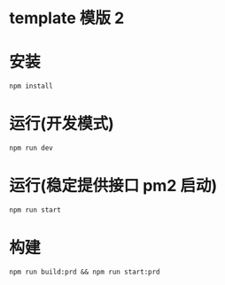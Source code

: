 # template 模版 2

# 安装

`npm install`

# 运行(开发模式)

`npm run dev`

# 运行(稳定提供接口 pm2 启动)

`npm run start`

# 构建

`npm run build:prd && npm run start:prd`
